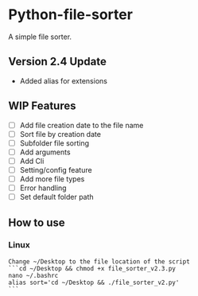 # Python-file-sorter
A simple file sorter.

## **Version 2.4 Update**

- Added alias for extensions
## **WIP Features**

- [ ] Add file creation date to the file name
- [ ] Sort file by creation date
- [ ] Subfolder file sorting
- [ ] Add arguments
- [ ] Add Cli
- [ ] Setting/config feature
- [ ] Add more file types
- [ ] Error handling
- [ ] Set default folder path

## **How to use**
### **Linux**
    Change ~/Desktop to the file location of the script
    ```cd ~/Desktop && chmod +x file_sorter_v2.3.py
    nano ~/.bashrc
    alias sort='cd ~/Desktop && ./file_sorter_v2.py'
    ```